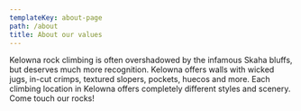 ```yaml
---
templateKey: about-page
path: /about
title: About our values
---
```

Kelowna rock climbing is often overshadowed by the infamous Skaha bluffs, but deserves much more recognition. Kelowna offers walls with wicked jugs, in-cut crimps, textured slopers, pockets, huecos and more. Each climbing location in Kelowna offers completely different styles and scenery. Come touch our rocks!